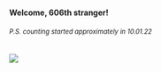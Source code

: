 #### Welcome, 606th stranger!

###### <sup>P.S. counting started approximately in 10.01.22</sup>

<img src="https://kraftwerk28.pp.ua/vcnt.png"></img>
